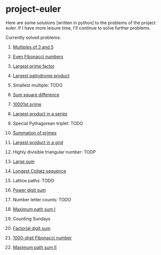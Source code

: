 project-euler
=============

Here are some solutions [written in python] to the problems of the project euler. If I have more leisure time, I'll continue to solve further problems.

Currently solved problems:

1. [Multiples of 3 and 5](https://github.com/lexruee/project-euler/blob/master/problem_1.py)
2. [Even Fibonacci numbers](https://github.com/lexruee/project-euler/blob/master/problem_2.py)
3. [Largest prime factor](https://github.com/lexruee/project-euler/blob/master/problem_3.py)
4. [Largest palindrome product](https://github.com/lexruee/project-euler/blob/master/problem_4.py)
5. Smallest multiple: TODO
6. [Sum square difference](https://github.com/lexruee/project-euler/blob/master/problem_6.py)
7. [10001st prime](https://github.com/lexruee/project-euler/blob/master/problem_7.py)
8. [Largest product in a series](https://github.com/lexruee/project-euler/blob/master/problem_8.py)
9. Special Pythagorean triplet: TODO
10. [Summation of primes](https://github.com/lexruee/project-euler/blob/master/problem_10.py)
11. [Largest product in a grid](https://github.com/lexruee/project-euler/blob/master/problem_11.py)
12. Highly divisible triangular number: TODP
13. [Large sum](https://github.com/lexruee/project-euler/blob/master/problem_13.py)
14. [Longest Collatz sequence](https://github.com/lexruee/project-euler/blob/master/problem_14.py)
15. Lattice paths: TODO
16. [Power digit sum](https://github.com/lexruee/project-euler/blob/master/problem_16.py)
17. Number letter counts: TODO
18. [Maximum path sum I](https://github.com/lexruee/project-euler/blob/master/problem_18.py)
19. Counting Sundays
20. [Factorial digit sum](https://github.com/lexruee/project-euler/blob/master/problem_20.py)

25. [1000-digit Fibonacci number](https://github.com/lexruee/project-euler/blob/master/problem_25.py)

67. [Maximum path sum II](https://github.com/lexruee/project-euler/blob/master/problem_67.py)
